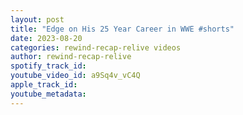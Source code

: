 ```yaml
---
layout: post
title: "Edge on His 25 Year Career in WWE #shorts"
date: 2023-08-20
categories: rewind-recap-relive videos
author: rewind-recap-relive
spotify_track_id: 
youtube_video_id: a9Sq4v_vC4Q
apple_track_id: 
youtube_metadata: 
---
```

